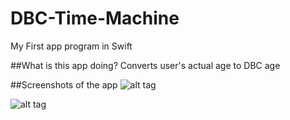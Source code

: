 # DBC-Time-Machine
My First app program in Swift

##What is this app doing? 
Converts user's actual age to DBC age

 
##Screenshots of the app 
![alt tag](https://cloud.githubusercontent.com/assets/17296898/16765017/303761fc-4864-11e6-9b65-2fbc90f841f6.png)

![alt tag](https://cloud.githubusercontent.com/assets/17296898/16765016/30327bd8-4864-11e6-84cc-37eb0806de5b.png) 

